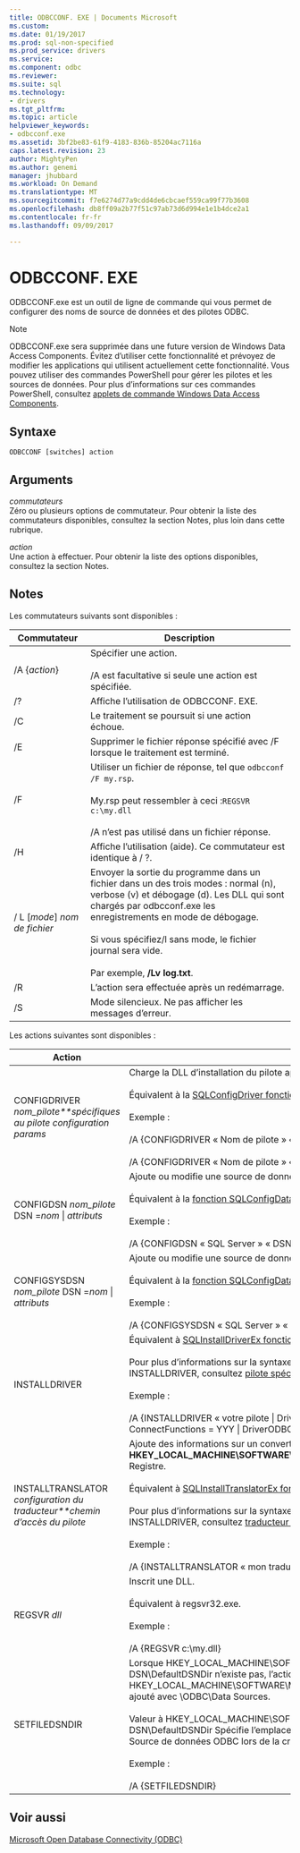 ```yaml
---
title: ODBCCONF. EXE | Documents Microsoft
ms.custom: 
ms.date: 01/19/2017
ms.prod: sql-non-specified
ms.prod_service: drivers
ms.service: 
ms.component: odbc
ms.reviewer: 
ms.suite: sql
ms.technology:
- drivers
ms.tgt_pltfrm: 
ms.topic: article
helpviewer_keywords:
- odbcconf.exe
ms.assetid: 3bf2be83-61f9-4183-836b-85204ac7116a
caps.latest.revision: 23
author: MightyPen
ms.author: genemi
manager: jhubbard
ms.workload: On Demand
ms.translationtype: MT
ms.sourcegitcommit: f7e6274d77a9cdd4de6cbcaef559ca99f77b3608
ms.openlocfilehash: db8ff09a2b77f51c97ab73d6d994e1e1b4dce2a1
ms.contentlocale: fr-fr
ms.lasthandoff: 09/09/2017

---
```

# <a name="odbcconfexe"></a>ODBCCONF. EXE
ODBCCONF.exe est un outil de ligne de commande qui vous permet de configurer des noms de source de données et des pilotes ODBC.  
  
> [!NOTE]  
>  ODBCCONF.exe sera supprimée dans une future version de Windows Data Access Components. Évitez d’utiliser cette fonctionnalité et prévoyez de modifier les applications qui utilisent actuellement cette fonctionnalité. Vous pouvez utiliser des commandes PowerShell pour gérer les pilotes et les sources de données. Pour plus d’informations sur ces commandes PowerShell, consultez [applets de commande Windows Data Access Components](https://technet.microsoft.com/library/hh771019.aspx).  
  
## <a name="syntax"></a>Syntaxe  
  
```  
ODBCCONF [switches] action  
```  
  
## <a name="arguments"></a>Arguments  
 *commutateurs*  
 Zéro ou plusieurs options de commutateur. Pour obtenir la liste des commutateurs disponibles, consultez la section Notes, plus loin dans cette rubrique.  
  
 *action*  
 Une action à effectuer. Pour obtenir la liste des options disponibles, consultez la section Notes.  
  
## <a name="remarks"></a>Notes  
 Les commutateurs suivants sont disponibles :  
  
|Commutateur| Description|  
|------------|-----------------|  
|/A {*action*}|Spécifier une action.<br /><br /> /A est facultative si seule une action est spécifiée.|  
|/?|Affiche l’utilisation de ODBCCONF. EXE.|  
|/C|Le traitement se poursuit si une action échoue.|  
|/E|Supprimer le fichier réponse spécifié avec /F lorsque le traitement est terminé.|  
|/F|Utiliser un fichier de réponse, tel que `odbcconf /F my.rsp`.<br /><br /> My.rsp peut ressembler à ceci :`REGSVR c:\my.dll`<br /><br /> /A n’est pas utilisé dans un fichier réponse.|  
|/H|Affiche l’utilisation (aide). Ce commutateur est identique à / ?.|  
|/ L [*mode*] *nom de fichier*|Envoyer la sortie du programme dans un fichier dans un des trois modes : normal (n), verbose (v) et débogage (d). Les DLL qui sont chargés par odbcconf.exe les enregistrements en mode de débogage.<br /><br /> Si vous spécifiez/l sans mode, le fichier journal sera vide.<br /><br /> Par exemple, **/Lv log.txt**.|  
|/R|L’action sera effectuée après un redémarrage.|  
|/S|Mode silencieux. Ne pas afficher les messages d’erreur.|  
  
 Les actions suivantes sont disponibles :  
  
|Action| Description|  
|------------|-----------------|  
|CONFIGDRIVER *nom_pilote**spécifiques au pilote configuration params*|Charge la DLL d’installation du pilote approprié et appelle le **ConfigDriver** (fonction).<br /><br /> Équivalent à la [SQLConfigDriver fonction](../odbc/reference/syntax/sqlconfigdriver-function.md).<br /><br /> Exemple :<br /><br /> /A {CONFIGDRIVER « Nom de pilote » « CPTimeout = 60 »}<br /><br /> /A {CONFIGDRIVER « Nom de pilote » « DriverODBCVer = 03.80 »}|  
|CONFIGDSN *nom_pilote* DSN =*nom* &#124; *attributs*|Ajoute ou modifie une source de données système.<br /><br /> Équivalent à la [fonction SQLConfigDataSource](../odbc/reference/syntax/sqlconfigdatasource-function.md).<br /><br /> Exemple :<br /><br /> /A {CONFIGDSN « SQL Server » « DSN = nom &#124; Server = srv »}|  
|CONFIGSYSDSN *nom_pilote* DSN =*nom* &#124; *attributs*|Ajoute ou modifie une source de données système.<br /><br /> Équivalent à la [fonction SQLConfigDataSource](../odbc/reference/syntax/sqlconfigdatasource-function.md).<br /><br /> Exemple :<br /><br /> /A {CONFIGSYSDSN « SQL Server » « DSN = nom &#124; Server = srv »}|  
|INSTALLDRIVER|Équivalent à [SQLInstallDriverEx fonction](../odbc/reference/syntax/sqlinstalldriverex-function.md).<br /><br /> Pour plus d’informations sur la syntaxe de paires mot clé-valeur passée à INSTALLDRIVER, consultez [pilote spécification sous-clés](../odbc/reference/install/driver-specification-subkeys.md).<br /><br /> Exemple :<br /><br /> /A {INSTALLDRIVER « votre pilote &#124; Driver=c:\your.dll &#124; Setup=c:\your.dll &#124; APILevel = 2 &#124; ConnectFunctions = YYY &#124; DriverODBCVer = 03.50 &#124; FileUsage = 0 &#124; SQLLevel = 1 »}|  
|INSTALLTRANSLATOR *configuration du traducteur**chemin d’accès du pilote*|Ajoute des informations sur un convertisseur pour la **HKEY_LOCAL_MACHINE\SOFTWARE\ODBC\ODBCINST. INI\ODBC traducteurs** clé de Registre.<br /><br /> Équivalent à [SQLInstallTranslatorEx fonction](../odbc/reference/syntax/sqlinstalltranslatorex-function.md).<br /><br /> Pour plus d’informations sur la syntaxe de paires mot clé-valeur passée à INSTALLDRIVER, consultez [traducteur spécification sous-clés](../odbc/reference/install/translator-specification-subkeys.md).<br /><br /> Exemple :<br /><br /> /A {INSTALLTRANSLATOR « mon traducteur &#124; Translator=c:\My.dll &#124; Setup=c:\My.dll »}|  
|REGSVR *dll*|Inscrit une DLL.<br /><br /> Équivalent à regsvr32.exe.<br /><br /> Exemple :<br /><br /> /A {REGSVR c:\my.dll}|  
|SETFILEDSNDIR|Lorsque HKEY_LOCAL_MACHINE\SOFTWARE\ODBC\ODBC. INI\ODBC fichier DSN\DefaultDSNDir n’existe pas, l’action SETFILEDSNDIR crée et lui assigne la valeur à HKEY_LOCAL_MACHINE\SOFTWARE\Microsoft\Windows\CurrentVersion\CommonFilesDir, ajouté avec \ODBC\Data Sources.<br /><br /> Valeur à HKEY_LOCAL_MACHINE\SOFTWARE\ODBC\ODBC. INI\ODBC fichier DSN\DefaultDSNDir Spécifie l’emplacement par défaut utilisé par l’administrateur de Source de données ODBC lors de la création d’une source de données de fichiers.<br /><br /> Exemple :<br /><br /> /A {SETFILEDSNDIR}|  
  
## <a name="see-also"></a>Voir aussi  
 [Microsoft Open Database Connectivity (ODBC)](../odbc/microsoft-open-database-connectivity-odbc.md)

